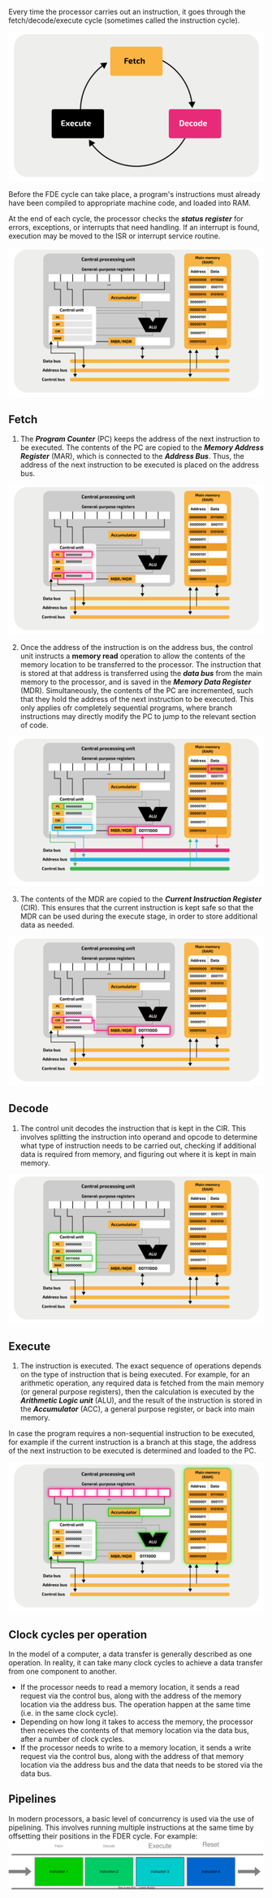 Every time the processor carries out an instruction, it goes through the fetch/decode/execute cycle (sometimes called the instruction cycle). 

![FDER Cycle](./Images/FDER_cycle/fetch_decode_execute_cycle_diagram.svg)

Before the FDE cycle can take place, a program's instructions must already have been compiled to appropriate machine code, and loaded into RAM.

At the end of each cycle, the processor checks the ***status register*** for errors, exceptions, or interrupts that need handling. If an interrupt is found, execution may be moved to the ISR or interrupt service routine.

![A diagram of a simple CPU](./Images/FDER_cycle/basic_cpu_digram.svg)

## Fetch
1. The ***Program Counter*** (PC) keeps the address of the next instruction to be executed. The contents of the PC are copied to the ***Memory Address Register*** (MAR), which is connected to the ***Address Bus***. Thus, the address of the next instruction to be executed is placed on the address bus.

![A diagram of a simple CPU performing the start of the fetch stage](./Images/FDER_cycle/basic_cpu_digram_fetch1.svg)

2. Once the address of the instruction is on the address bus, the control unit instructs a **memory read** operation to allow the contents of the memory location to be transferred to the processor. The instruction that is stored at that address is transferred using the ***data bus*** from the main memory to the processor, and is saved in the ***Memory Data Register*** (MDR).
Simultaneously, the contents of the PC are incremented, such that they hold the address of the next instruction to be executed. This only applies ofr completely sequential programs, where branch instructions may directly modify the PC to jump to the relevant section of code.  

![The instruction to be executed is fetched from the main memory to the MDR and PC is incremented by one](./Images/FDER_cycle/basic_cpu_digram_fetch2.svg)

3. The contents of the MDR are copied to the ***Current Instruction Register*** (CIR). This ensures that the current instruction is kept safe so that the MDR can be used during the execute stage, in order to store additional data as needed.

![The contents of the MDR are copied to the CIR](./Images/FDER_cycle/basic_cpu_digram_fetch3.svg)

## Decode
1. The control unit decodes the instruction that is kept in the CIR. This involves splitting the instruction into operand and opcode to determine what type of instruction needs to be carried out, checking if additional data is required from memory, and figuring out where it is kept in main memory.

![The instruction is decode by the control unit](./Images/FDER_cycle/basic_cpu_digram_decode.svg)

## Execute
1. The instruction is executed. The exact sequence of operations depends on the type of instruction that is being executed. For example, for an arithmetic operation, any required data is fetched from the main memory (or general purpose registers), then the calculation is executed by the ***Arithmetic Logic unit*** (ALU), and the result of the instruction is stored in the ***Accumulator*** (ACC), a general purpose register, or back into main memory.

In case the program requires a non-sequential instruction to be executed, for example if the current instruction is a branch at this stage, the address of the next instruction to be executed is determined and loaded to the PC.

![Depending on the type of instruction, executing an instruction can involve the ALU and the general purpose registers, teh ACC or the main memory](./Images/FDER_cycle/basic_cpu_digram_execute.svg)

## Clock cycles per operation
In the model of a computer, a data transfer is generally described as one operation. In reality, it can take many clock cycles to achieve a data transfer from one component to another.
- If the processor needs to read a memory location, it sends a read request via the control bus, along with the address of the memory location via the address bus. The operation happen at the same time (i.e. in the same clock cycle).
- Depending on how long it takes to access the memory, the processor then receives the contents of that memory location via the data bus, after a number of clock cycles.
- If the processor needs to write to a memory location, it sends a write request via the control bus, along with the address of that memory location via the address bus and the data that needs to be stored via the data bus.

## Pipelines
In modern processors, a basic level of concurrency is used via the use of pipelining. This involves running multiple instructions at the same time by offsetting their positions in the FDER cycle. For example: 
![Diagram of pipelining](./Images/FDER_cycle/pipelineing_diagram.drawio.svg)
